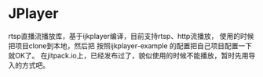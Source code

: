 # JPlayer
rtsp直播流播放库，基于ijkplayer编译，目前支持rtsp、http流播放，
使用的时候把项目clone到本地，然后把 按照ijkplayer-example 的配置把自己项目配置一下就OK了。
在jitpack.io上，已经发布过了，貌似使用的时候不能播放，暂时先用导入的方式吧。
